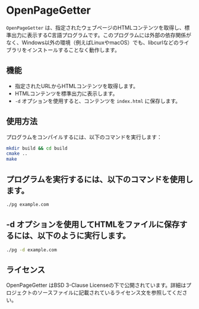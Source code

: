# OpenPageGetter

`OpenPageGetter` は、指定されたウェブページのHTMLコンテンツを取得し、標準出力に表示するC言語プログラムです。このプログラムには外部の依存関係がなく、Windows以外の環境（例えばLinuxやmacOS）でも、libcurlなどのライブラリをインストールすることなく動作します。

## 機能

- 指定されたURLからHTMLコンテンツを取得します。
- HTMLコンテンツを標準出力に表示します。
- `-d` オプションを使用すると、コンテンツを `index.html` に保存します。

## 使用方法

プログラムをコンパイルするには、以下のコマンドを実行します：

```bash
mkdir build && cd build
cmake .. 
make
```

## プログラムを実行するには、以下のコマンドを使用します。

```bash
./pg example.com
```

## -d オプションを使用してHTMLをファイルに保存するには、以下のように実行します。

```bash
./pg -d example.com
```

## ライセンス

OpenPageGetter はBSD 3-Clause Licenseの下で公開されています。詳細はプロジェクトのソースファイルに記載されているライセンス文を参照してください。